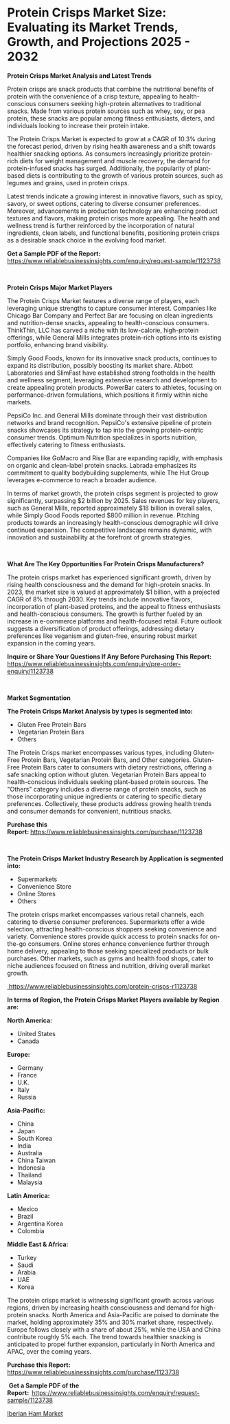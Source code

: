 <p><h1>Protein Crisps Market Size: Evaluating its Market Trends, Growth, and Projections 2025 - 2032</h1></p><p><strong>Protein Crisps Market Analysis and Latest Trends</strong></p>
<p><p>Protein crisps are snack products that combine the nutritional benefits of protein with the convenience of a crisp texture, appealing to health-conscious consumers seeking high-protein alternatives to traditional snacks. Made from various protein sources such as whey, soy, or pea protein, these snacks are popular among fitness enthusiasts, dieters, and individuals looking to increase their protein intake.</p><p>The Protein Crisps Market is expected to grow at a CAGR of 10.3% during the forecast period, driven by rising health awareness and a shift towards healthier snacking options. As consumers increasingly prioritize protein-rich diets for weight management and muscle recovery, the demand for protein-infused snacks has surged. Additionally, the popularity of plant-based diets is contributing to the growth of various protein sources, such as legumes and grains, used in protein crisps.</p><p>Latest trends indicate a growing interest in innovative flavors, such as spicy, savory, or sweet options, catering to diverse consumer preferences. Moreover, advancements in production technology are enhancing product textures and flavors, making protein crisps more appealing. The health and wellness trend is further reinforced by the incorporation of natural ingredients, clean labels, and functional benefits, positioning protein crisps as a desirable snack choice in the evolving food market.</p></p>
<p><strong>Get a Sample PDF of the Report:&nbsp;</strong> <a href="https://www.reliablebusinessinsights.com/enquiry/request-sample/1123738?utm_campaign=2220&utm_medium=2&utm_source=Github&utm_content=ia&utm_term=14022025&utm_id=protein-crisps">https://www.reliablebusinessinsights.com/enquiry/request-sample/1123738</a></p>
<p>&nbsp;</p>
<p><strong>Protein Crisps Major Market Players</strong></p>
<p><p>The Protein Crisps Market features a diverse range of players, each leveraging unique strengths to capture consumer interest. Companies like Chicago Bar Company and Perfect Bar are focusing on clean ingredients and nutrition-dense snacks, appealing to health-conscious consumers. ThinkThin, LLC has carved a niche with its low-calorie, high-protein offerings, while General Mills integrates protein-rich options into its existing portfolio, enhancing brand visibility.</p><p>Simply Good Foods, known for its innovative snack products, continues to expand its distribution, possibly boosting its market share. Abbott Laboratories and SlimFast have established strong footholds in the health and wellness segment, leveraging extensive research and development to create appealing protein products. PowerBar caters to athletes, focusing on performance-driven formulations, which positions it firmly within niche markets.</p><p>PepsiCo Inc. and General Mills dominate through their vast distribution networks and brand recognition. PepsiCo's extensive pipeline of protein snacks showcases its strategy to tap into the growing protein-centric consumer trends. Optimum Nutrition specializes in sports nutrition, effectively catering to fitness enthusiasts.</p><p>Companies like GoMacro and Rise Bar are expanding rapidly, with emphasis on organic and clean-label protein snacks. Labrada emphasizes its commitment to quality bodybuilding supplements, while The Hut Group leverages e-commerce to reach a broader audience.</p><p>In terms of market growth, the protein crisps segment is projected to grow significantly, surpassing $2 billion by 2025. Sales revenues for key players, such as General Mills, reported approximately $18 billion in overall sales, while Simply Good Foods reported $800 million in revenue. Pitching products towards an increasingly health-conscious demographic will drive continued expansion. The competitive landscape remains dynamic, with innovation and sustainability at the forefront of growth strategies.</p></p>
<p>&nbsp;</p>
<p><strong>What Are The Key Opportunities For Protein Crisps Manufacturers?</strong></p>
<p><p>The protein crisps market has experienced significant growth, driven by rising health consciousness and the demand for high-protein snacks. In 2023, the market size is valued at approximately $1 billion, with a projected CAGR of 8% through 2030. Key trends include innovative flavors, incorporation of plant-based proteins, and the appeal to fitness enthusiasts and health-conscious consumers. The growth is further fueled by an increase in e-commerce platforms and health-focused retail. Future outlook suggests a diversification of product offerings, addressing dietary preferences like veganism and gluten-free, ensuring robust market expansion in the coming years.</p></p>
<p><strong>Inquire or Share Your Questions If Any Before Purchasing This Report:</strong> <a href="https://www.reliablebusinessinsights.com/enquiry/pre-order-enquiry/1123738?utm_campaign=2220&utm_medium=2&utm_source=Github&utm_content=ia&utm_term=14022025&utm_id=protein-crisps">https://www.reliablebusinessinsights.com/enquiry/pre-order-enquiry/1123738</a></p>
<p>&nbsp;</p>
<p><strong>Market Segmentation</strong></p>
<p><strong>The Protein Crisps Market Analysis by types is segmented into:</strong></p>
<p><ul><li>Gluten Free Protein Bars</li><li>Vegetarian Protein Bars</li><li>Others</li></ul></p>
<p><p>The Protein Crisps market encompasses various types, including Gluten-Free Protein Bars, Vegetarian Protein Bars, and Other categories. Gluten-Free Protein Bars cater to consumers with dietary restrictions, offering a safe snacking option without gluten. Vegetarian Protein Bars appeal to health-conscious individuals seeking plant-based protein sources. The "Others" category includes a diverse range of protein snacks, such as those incorporating unique ingredients or catering to specific dietary preferences. Collectively, these products address growing health trends and consumer demands for convenient, nutritious snacks.</p></p>
<p><strong>Purchase this Report:&nbsp;</strong><a href="https://www.reliablebusinessinsights.com/purchase/1123738?utm_campaign=2220&utm_medium=2&utm_source=Github&utm_content=ia&utm_term=14022025&utm_id=protein-crisps">https://www.reliablebusinessinsights.com/purchase/1123738</a></p>
<p>&nbsp;</p>
<p><strong>The Protein Crisps Market Industry Research by Application is segmented into:</strong></p>
<p><ul><li>Supermarkets</li><li>Convenience Store</li><li>Online Stores</li><li>Others</li></ul></p>
<p><p>The protein crisps market encompasses various retail channels, each catering to diverse consumer preferences. Supermarkets offer a wide selection, attracting health-conscious shoppers seeking convenience and variety. Convenience stores provide quick access to protein snacks for on-the-go consumers. Online stores enhance convenience further through home delivery, appealing to those seeking specialized products or bulk purchases. Other markets, such as gyms and health food shops, cater to niche audiences focused on fitness and nutrition, driving overall market growth.</p></p>
<p><a href="https://www.reliablebusinessinsights.com/protein-crisps-r1123738?utm_campaign=2220&utm_medium=2&utm_source=Github&utm_content=ia&utm_term=14022025&utm_id=protein-crisps">&nbsp;https://www.reliablebusinessinsights.com/protein-crisps-r1123738</a></p>
<p><strong>In terms of Region, the Protein Crisps Market Players available by Region are:</strong></p>
<p>
    <p> <strong> North America: </strong>
        <ul>
            <li>United States</li>
            <li>Canada</li>
        </ul>
        </p> 
    <p> <strong> Europe: </strong>
        <ul>
            <li>Germany</li>
            <li>France</li>
            <li>U.K.</li>
            <li>Italy</li>
            <li>Russia</li>
        </ul>
        </p> 
    <p> <strong> Asia-Pacific: </strong>
        <ul>
            <li>China</li>
            <li>Japan</li>
            <li>South Korea</li>
            <li>India</li>
            <li>Australia</li>
            <li>China Taiwan</li>
            <li>Indonesia</li>
            <li>Thailand</li>
            <li>Malaysia</li>
        </ul>
        </p> 
    <p> <strong> Latin America: </strong>
        <ul>
            <li>Mexico</li>
            <li>Brazil</li>
            <li>Argentina Korea</li>
            <li>Colombia</li>
        </ul>
        </p> 
    <p> <strong> Middle East & Africa: </strong>
        <ul>
            <li>Turkey</li>
            <li>Saudi</li>
            <li>Arabia</li>
            <li>UAE</li>
            <li>Korea</li>
        </ul>
    </p>
    </p>
<p><p>The protein crisps market is witnessing significant growth across various regions, driven by increasing health consciousness and demand for high-protein snacks. North America and Asia-Pacific are poised to dominate the market, holding approximately 35% and 30% market share, respectively. Europe follows closely with a share of about 25%, while the USA and China contribute roughly 5% each. The trend towards healthier snacking is anticipated to propel further expansion, particularly in North America and APAC, over the coming years.</p></p>
<p><strong>Purchase this Report: </strong><a href="https://www.reliablebusinessinsights.com/purchase/1123738?utm_campaign=2220&utm_medium=2&utm_source=Github&utm_content=ia&utm_term=14022025&utm_id=protein-crisps">https://www.reliablebusinessinsights.com/purchase/1123738</a></p>
<p>&nbsp;<strong>Get a Sample PDF of the Report:&nbsp;&nbsp;</strong><a href="https://www.reliablebusinessinsights.com/enquiry/request-sample/1123738?utm_campaign=2220&utm_medium=2&utm_source=Github&utm_content=ia&utm_term=14022025&utm_id=protein-crisps">https://www.reliablebusinessinsights.com/enquiry/request-sample/1123738</a></p>
<p><strong></strong></p>
<p><p><a href="https://github.com/norbeludie83/Market-Research-Report-List-1/blob/main/iberian-ham-market.md?utm_campaign=2220&utm_medium=2&utm_source=Github&utm_content=ia&utm_term=14022025&utm_id=protein-crisps">Iberian Ham Market</a></p></p>